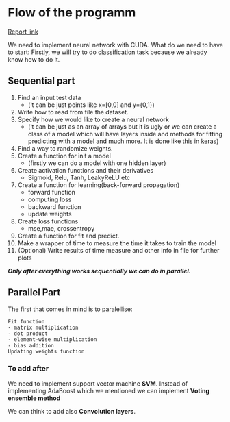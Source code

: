 # Flow of the programm

[Report link](https://www.overleaf.com/5644215827cjqmysvcmkwr#fcb819)

We need to implement neural network with CUDA.
What do we need to have to start:
Firstly, we will try to do classification task because we already know how to do it.

## Sequential part

1. Find an input test data 			- (it can be just points like x=[0,0] and y={0,1}) 
2. Write how to read from file the dataset.
3. Specify how we would like to create a neural network 
	- (it can be just as an array of arrays but it is ugly or we can create a class of a model
which will have layers inside and methods for fitting predicting with a model and much more.
It is done like this in keras)
4. Find a way to randomize weights.
5. Create a function for init a model 	
    - (firstly we can do a model with one hidden layer)
6. Create activation functions and their derivatives
	- Sigmoid, Relu, Tanh, LeakyReLU etc
7. Create a function for learning(back-forward propagation)
	- forward function
	- computing loss
	- backward function
	- update weights
8. Create loss functions
	- mse,mae, crossentropy
9. Create a function for fit and predict.
10. Make a wrapper of time to measure the time it takes to train the model
11. (Optional) Write results of time measure and other info in file for further plots

___Only after everything works sequentially we can do in parallel.___

## Parallel Part

The first that comes in mind is to paralellise:
	
	Fit function
	- matrix multiplication
	- dot product
	- element-wise multiplication
	- bias addition
	Updating weights function

### To add after

We need to implement support vector machine **SVM**.
Instead of implementing AdaBoost which we mentioned we can implement __Voting ensemble method__

We can think to add also **Convolution layers**.




